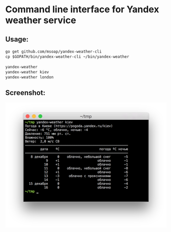 Command line interface for Yandex weather service
=================================================

Usage:
------

	go get github.com/msoap/yandex-weather-cli
    cp $GOPATH/bin/yandex-weather-cli ~/bin/yandex-weather

	yandex-weather
	yandex-weather kiev
	yandex-weather london

Screenshot:
-----------
<img src="https://raw.githubusercontent.com/msoap/msoap.github.com/master/img/yandex-weather.go.2014-12-07.screenshot.png" align="center" alt="Screenshot" height="391" width="508">
